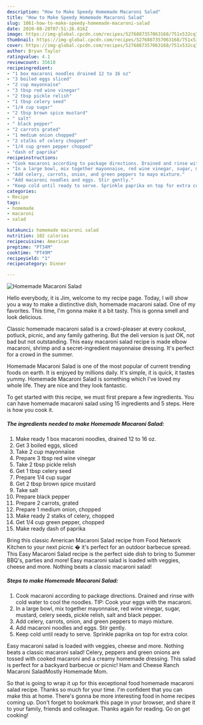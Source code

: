 ```yaml
---
description: "How to Make Speedy Homemade Macaroni Salad"
title: "How to Make Speedy Homemade Macaroni Salad"
slug: 1061-how-to-make-speedy-homemade-macaroni-salad
date: 2020-08-28T07:51:26.816Z
image: https://img-global.cpcdn.com/recipes/5276887357063168/751x532cq70/homemade-macaroni-salad-recipe-main-photo.jpg
thumbnail: https://img-global.cpcdn.com/recipes/5276887357063168/751x532cq70/homemade-macaroni-salad-recipe-main-photo.jpg
cover: https://img-global.cpcdn.com/recipes/5276887357063168/751x532cq70/homemade-macaroni-salad-recipe-main-photo.jpg
author: Bryan Taylor
ratingvalue: 4.1
reviewcount: 35610
recipeingredient:
- "1 box macaroni noodles drained 12 to 16 oz"
- "3 boiled eggs sliced"
- "2 cup mayonnaise"
- "3 tbsp red wine vinegar"
- "2 tbsp pickle relish"
- "1 tbsp celery seed"
- "1/4 cup sugar"
- "2 tbsp brown spice mustard"
- " salt"
- " black pepper"
- "2 carrots grated"
- "1 medium onion chopped"
- "2 stalks of celery chopped"
- "1/4 cup green pepper chopped"
- "dash of paprika"
recipeinstructions:
- "Cook macaroni according to package directions. Drained and rinse with cold water to cool the noodles. TIP: Cook your eggs with the macaroni."
- "In a large bowl, mix together mayonnaise, red wine vinegar, sugar, mustard, celery seeds, pickle relish, salt and black pepper."
- "Add celery, carrots, onion, and green peppers to mayo mixture."
- "Add macaroni noodles and eggs. Stir gently."
- "Keep cold until ready to serve. Sprinkle paprika on top for extra color."
categories:
- Recipe
tags:
- homemade
- macaroni
- salad

katakunci: homemade macaroni salad 
nutrition: 102 calories
recipecuisine: American
preptime: "PT34M"
cooktime: "PT49M"
recipeyield: "1"
recipecategory: Dinner

---
```



![Homemade Macaroni Salad](https://img-global.cpcdn.com/recipes/5276887357063168/751x532cq70/homemade-macaroni-salad-recipe-main-photo.jpg)

Hello everybody, it is Jim, welcome to my recipe page. Today, I will show you a way to make a distinctive dish, homemade macaroni salad. One of my favorites. This time, I'm gonna make it a bit tasty. This is gonna smell and look delicious.

Classic homemade macaroni salad is a crowd-pleaser at every cookout, potluck, picnic, and any family gathering. But the deli version is just OK, not bad but not outstanding. This easy macaroni salad recipe is made elbow macaroni, shrimp and a secret-ingredient mayonnaise dressing. It&#39;s perfect for a crowd in the summer.

Homemade Macaroni Salad is one of the most popular of current trending foods on earth. It is enjoyed by millions daily. It's simple, it is quick, it tastes yummy. Homemade Macaroni Salad is something which I've loved my whole life. They are nice and they look fantastic.


To get started with this recipe, we must first prepare a few ingredients. You can have homemade macaroni salad using 15 ingredients and 5 steps. Here is how you cook it.

<!--inarticleads1-->

##### The ingredients needed to make Homemade Macaroni Salad:

1. Make ready 1 box macaroni noodles, drained 12 to 16 oz.
1. Get 3 boiled eggs, sliced
1. Take 2 cup mayonnaise
1. Prepare 3 tbsp red wine vinegar
1. Take 2 tbsp pickle relish
1. Get 1 tbsp celery seed
1. Prepare 1/4 cup sugar
1. Get 2 tbsp brown spice mustard
1. Take  salt
1. Prepare  black pepper
1. Prepare 2 carrots, grated
1. Prepare 1 medium onion, chopped
1. Make ready 2 stalks of celery, chopped
1. Get 1/4 cup green pepper, chopped
1. Make ready dash of paprika


Bring this classic American Macaroni Salad recipe from Food Network Kitchen to your next picnic � it&#39;s perfect for an outdoor barbecue spread. This Easy Macaroni Salad recipe is the perfect side dish to bring to Summer BBQ&#39;s, parties and more! Easy macaroni salad is loaded with veggies, cheese and more. Nothing beats a classic macaroni salad! 

<!--inarticleads2-->

##### Steps to make Homemade Macaroni Salad:

1. Cook macaroni according to package directions. Drained and rinse with cold water to cool the noodles. TIP: Cook your eggs with the macaroni.
1. In a large bowl, mix together mayonnaise, red wine vinegar, sugar, mustard, celery seeds, pickle relish, salt and black pepper.
1. Add celery, carrots, onion, and green peppers to mayo mixture.
1. Add macaroni noodles and eggs. Stir gently.
1. Keep cold until ready to serve. Sprinkle paprika on top for extra color.


Easy macaroni salad is loaded with veggies, cheese and more. Nothing beats a classic macaroni salad! Celery, peppers and green onions are tossed with cooked macaroni and a creamy homemade dressing. This salad is perfect for a backyard barbecue or picnic! Ham and Cheese Ranch Macaroni SaladMostly Homemade Mom. 

So that is going to wrap it up for this exceptional food homemade macaroni salad recipe. Thanks so much for your time. I'm confident that you can make this at home. There's gonna be more interesting food in home recipes coming up. Don't forget to bookmark this page in your browser, and share it to your family, friends and colleague. Thanks again for reading. Go on get cooking!
